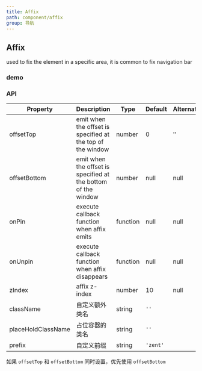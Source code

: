```yaml
---
title: Affix
path: component/affix
group: 导航
---
```


## Affix

used to fix the element in a specific area, it is common to fix navigation bar 

### demo

### API

| Property | Description | Type | Default | Alternative |
|------|------|------|--------|--------|
| offsetTop | emit when the offset is  specified at the top of the window | number | 0 | '' |
| offsetBottom | emit when the offset is  specified at the bottom of the window | number | null | null |
| onPin | execute callback function when affix emits | function | null | null |
| onUnpin | execute callback function when affix disappears | function | null | null |
| zIndex | affix z-index | number | 10 | null |
| className | 自定义额外类名  | string | `''`       |                                   |
| placeHoldClassName | 占位容器的类名  | string | `''`       |                                   |
| prefix    | 自定义前缀    | string | `'zent'`   |                                   |

如果 `offsetTop` 和 `offsetBottom` 同时设置，优先使用 `offsetBottom`

<style>
.demo-nav {
    width: 100%;
    height: 60px;
    background-color: #ededed;
    line-height: 60px;
    text-align: center;
    border: 1px solid #2B90ED;
}

.demo-bottom {
	opacity: 0.8;
}
</style>
